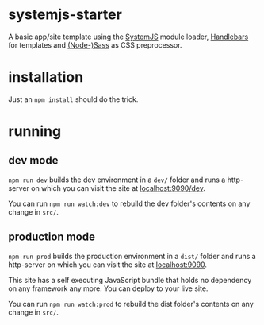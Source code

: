 # systemjs-starter

A basic app/site template using the [SystemJS](https://github.com/systemjs/systemjs)
module loader, [Handlebars](http://handlebarsjs.com/) for templates and 
[(Node-)Sass](https://github.com/sass/node-sass) as CSS preprocessor.

# installation

Just an `npm install` should do the trick.

# running

## dev mode

`npm run dev` builds the dev environment in a `dev/` folder and runs a http-server
on which you can visit the site at [localhost:9090/dev](http://localhost:9090/dev).

You can run `npm run watch:dev` to rebuild the dev folder's contents on any change
in `src/`.

## production mode

`npm run prod` builds the production environment in a `dist/` folder and runs a http-server
on which you can visit the site at [localhost:9090](http://localhost:9090).

This site has a self executing JavaScript bundle that holds no dependency on any
framework any more. You can deploy to your live site.

You can run `npm run watch:prod` to rebuild the dist folder's contents on any change
in `src/`.